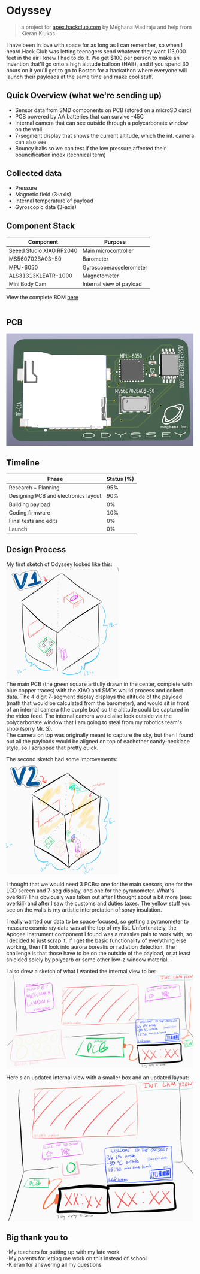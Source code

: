 # Odyssey

> a project for [apex.hackclub.com](https://apex.hackclub.com) by Meghana Madiraju and help from Kieran Klukas

I have been in love with space for as long as I can remember, so when I heard Hack Club was letting teenagers send whatever they want 113,000 feet in the air I knew I had to do it. We get $100 per person to make an invention that'll go onto a high altitude balloon (HAB), and if you spend 30 hours on it you'll get to go to Boston for a hackathon where everyone will launch their payloads at the same time and make cool stuff.

## Quick Overview (what we're sending up)
- Sensor data from SMD components on PCB (stored on a microSD card)
- PCB powered by AA batteries that can survive -45C
- Internal camera that can see outside through a polycarbonate window on the wall
- 7-segment display that shows the current altitude, which the int. camera can also see
- Bouncy balls so we can test if the low pressure affected their bouncification index (technical term)

## Collected data
- Pressure
- Magnetic field (3-axis)
- Internal temperature of payload
- Gyroscopic data (3-axis)

## Component Stack
| Component | Purpose |
| --------- | ------- |
| Seeed Studio XIAO RP2040 | Main microcontroller |
| MS560702BA03-50 | Barometer |
| MPU-6050 | Gyroscope/accelerometer |
| ALS31313KLEATR-1000 | Magnetometer |
| Mini Body Cam | Internal view of payload |      

View the complete BOM [here](https://docs.google.com/spreadsheets/d/1y77u3fouo9j1fYMRJqijLE8DN1v_GkXtAQhd4oCJCtc/edit?usp=sharing)          
<br>
## PCB
<img src="/imgs/odysseyPCBview.png" alt="Odyssey PCB CAD rendering" style="height: 300px; width:500px;"/>             
<br>

## Timeline
| Phase | Status (%)|
| ------ | ------ |
| Research + Planning | 95% |
| Designing PCB and electronics layout | 90% | 
| Building payload | 0% |
| Coding firmware | 10% |
| Final tests and edits | 0% |
| Launch | 0% |

## Design Process
My first sketch of Odyssey looked like this:
<br>
<img src="/imgs/odysseyv1drawing.png" alt="Odyssey v1 drawing" style="height: 300px; width:300px;"/>
<br>
The main PCB (the green square artfully drawn in the center, complete with blue copper traces) with the XIAO and SMDs would process and collect data. The 4 digit 7-segment display displays the altitude of the payload (math that would be calculated from the barometer), and would sit in front of an internal camera (the purple box) so the altitude could be captured in the video feed. The internal camera would also look outside via the polycarbonate window that I am going to steal from my robotics team's shop (sorry Mr. S).      
The camera on top was originally meant to capture the sky, but then I found out all the payloads would be aligned on top of eachother candy-necklace style, so I scrapped that pretty quick.

The second sketch had some improvements:
<br>
<img src="/imgs/odysseyv2drawing.png" alt="Odyssey v2 drawing" style="height: 300px; width:300px;"/>
<br>

I thought that we would need 3 PCBs: one for the main sensors, one for the LCD screen and 7-seg display, and one for the pyranometer. What's overkill? This obviously was taken out after I thought about a bit more (see: overkill) and after I saw the customs and duties taxes. The yellow stuff you see on the walls is my artistic interpretation of spray insulation.      

I really wanted our data to be space-focused, so getting a pyranometer to measure cosmic ray data was at the top of my list. Unfortunately, the Apogee Instrument component I found was a massive pain to work with, so I decided to just scrap it. If I get the basic functionality of everything else working, then I'll look into aurora borealis or radiation detection. The challenge is that those have to be on the outside of the payload, or at least shielded solely by polycarb or some other low-z window material.

I also drew a sketch of what I wanted the internal view to be:
<br>
<img src="/imgs/odysseyintview1.png" alt="Odyssey internal camera view v1" style="height: 250px; width:500px;"/>
<br>

Here's an updated internal view with a smaller box and an updated layout:
<br>
<img src="/imgs/odysseyintview2.png" alt="Odyssey internal camera view v2" style="height: 375px; width:500px;"/>
<br>

## Big thank you to
-My teachers for putting up with my late work      
-My parents for letting me work on this instead of school       
-Kieran for answering all my questions        
